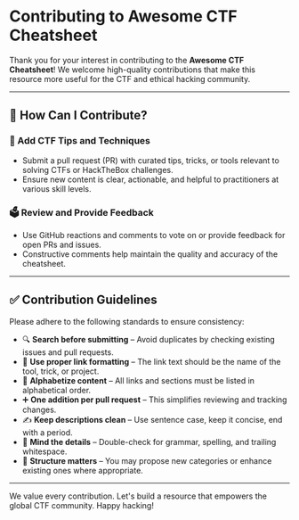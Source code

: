 # Contributing to Awesome CTF Cheatsheet

Thank you for your interest in contributing to the **Awesome CTF Cheatsheet**! We welcome high-quality contributions that make this resource more useful for the CTF and ethical hacking community.

---

## 🚀 How Can I Contribute?

### 🧠 Add CTF Tips and Techniques

- Submit a pull request (PR) with curated tips, tricks, or tools relevant to solving CTFs or HackTheBox challenges.
- Ensure new content is clear, actionable, and helpful to practitioners at various skill levels.

### 🗳️ Review and Provide Feedback

- Use GitHub reactions and comments to vote on or provide feedback for open PRs and issues.
- Constructive comments help maintain the quality and accuracy of the cheatsheet.

---

## ✅ Contribution Guidelines

Please adhere to the following standards to ensure consistency:

- 🔍 **Search before submitting** – Avoid duplicates by checking existing issues and pull requests.
- 🔗 **Use proper link formatting** – The link text should be the name of the tool, trick, or project.
- 🧾 **Alphabetize content** – All links and sections must be listed in alphabetical order.
- ➕ **One addition per pull request** – This simplifies reviewing and tracking changes.
- ✍️ **Keep descriptions clean** – Use sentence case, keep it concise, end with a period.
- 🧹 **Mind the details** – Double-check for grammar, spelling, and trailing whitespace.
- 🧱 **Structure matters** – You may propose new categories or enhance existing ones where appropriate.

---

We value every contribution. Let's build a resource that empowers the global CTF community. Happy hacking!
